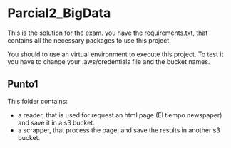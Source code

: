 # Parcial2_BigData
This is the solution for the exam.
you have the requirements.txt, that contains all the necessary packages to use this project. 


You should to use an virtual environment to execute this project. To test it you have to change your .aws/credentials file and the bucket names. 

## Punto1

This folder contains:
* a reader, that is used for request an html page (El tiempo newspaper) and save it in a s3 bucket.
* a scrapper, that process the page, and save the results in another s3 bucket.


